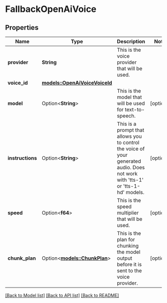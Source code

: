# FallbackOpenAiVoice

## Properties

Name | Type | Description | Notes
------------ | ------------- | ------------- | -------------
**provider** | **String** | This is the voice provider that will be used. | 
**voice_id** | [**models::OpenAiVoiceVoiceId**](OpenAIVoice_voiceId.md) |  | 
**model** | Option<**String**> | This is the model that will be used for text-to-speech. | [optional]
**instructions** | Option<**String**> | This is a prompt that allows you to control the voice of your generated audio. Does not work with 'tts-1' or 'tts-1-hd' models. | [optional]
**speed** | Option<**f64**> | This is the speed multiplier that will be used. | [optional]
**chunk_plan** | Option<[**models::ChunkPlan**](ChunkPlan.md)> | This is the plan for chunking the model output before it is sent to the voice provider. | [optional]

[[Back to Model list]](../README.md#documentation-for-models) [[Back to API list]](../README.md#documentation-for-api-endpoints) [[Back to README]](../README.md)


